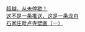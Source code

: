   
[超越，从未停歇！](http://www.dianyue.me/archives/296/55thum54o7c10bfe/)  
[这不是一条推送，这是一条龙舟](http://www.dianyue.me/archives/301/n3ufnstaxnsn6m6h/)  
[石家庄毗卢寺壁画（一）](http://www.dianyue.me/archives/973/0mcjj8pxzcy5vxlp/)
